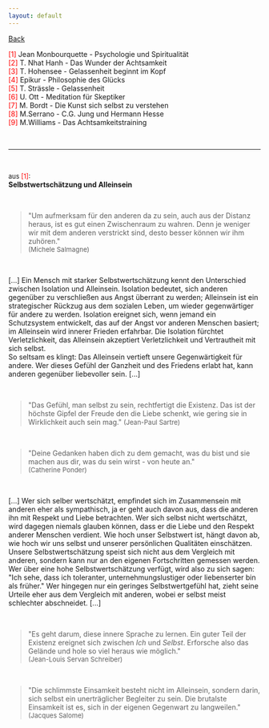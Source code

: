 ```yaml
---
layout: default
---
```


[Back](./)

<span style="color:red ">[1]</span> Jean Monbourquette - Psychologie und Spiritualität  
<span style="color:red ">[2]</span> T. Nhat Hanh - Das Wunder der Achtsamkeit  
<span style="color:red ">[3]</span> T. Hohensee - Gelassenheit beginnt im Kopf  
<span style="color:red ">[4]</span> Epikur - Philosophie des Glücks  
<span style="color:red ">[5]</span> T. Strässle - Gelassenheit  
<span style="color:red ">[6]</span> U. Ott - Meditation für Skeptiker  
<span style="color:red ">[7]</span> M. Bordt - Die Kunst sich selbst zu verstehen  
<span style="color:red ">[8]</span> M.Serrano - C.G. Jung und Hermann Hesse  
<span style="color:red ">[9]</span> M.Williams - Das Achtsamkeitstraining  

&nbsp;

***

&nbsp;

<font size="-1">aus <span style="color:red ">[1]</span>:</font>  
**Selbstwertschätzung und Alleinsein**

&nbsp;

>"Um aufmerksam für den anderen da zu sein, auch aus der Distanz heraus, ist es gut
> einen Zwischenraum zu wahren. Denn je weniger wir mit dem anderen verstrickt sind,
> desto besser können wir ihm zuhören."  
> <font size="-1">(Michele Salmagne)</font>

&nbsp;

[...] Ein Mensch mit starker Selbstwertschätzung kennt den Unterschied zwischen Isolation
und Alleinsein. Isolation bedeutet, sich anderen gegenüber zu verschließen aus Angst
überrant zu werden; Alleinsein ist ein strategischer Rückzug aus dem sozialen Leben,
um wieder gegenwärtiger für andere zu werden. Isolation ereignet sich, wenn jemand ein
Schutzsystem entwickelt, das auf der Angst vor anderen Menschen basiert; im Alleinsein
wird innerer Frieden erfahrbar. Die Isolation fürchtet Verletzlichkeit, das Alleinsein
akzeptiert Verletzlichkeit und Vertrautheit mit sich selbst.  
So seltsam es klingt: Das Alleinsein vertieft unsere Gegenwärtigkeit für andere. Wer
dieses Gefühl der Ganzheit und des Friedens erlabt hat, kann anderen gegenüber
liebevoller sein. [...]  

&nbsp;

> "Das Gefühl, man selbst zu sein, rechtfertigt die Existenz. Das ist der höchste
> Gipfel der Freude den die Liebe schenkt, wie gering sie in Wirklichkeit auch sein mag."
> <font size="-1">(Jean-Paul Sartre)</font>

&nbsp;

> "Deine Gedanken haben dich zu dem gemacht, was du bist und sie machen aus dir, was
> du sein wirst - von heute an."  
> <font size="-1">(Catherine Ponder)</font>

&nbsp;

[...] Wer sich selber wertschätzt, empfindet sich im Zusammensein mit anderen eher als sympathisch,
ja er geht auch davon aus, dass die anderen ihn mit Respekt und Liebe betrachten. Wer 
sich selbst nicht wertschätzt, wird dagegen niemals glauben können, dass
er die Liebe und den Respekt anderer Menschen verdient. Wie hoch unser Selbstwert ist,
hängt davon ab, wie hoch wir uns selbst und unserer persönlichen Qualitäten einschätzen.
Unsere Selbstwertschätzung speist sich nicht aus dem Vergleich mit anderen, sondern
kann nur an den eigenen Fortschritten gemessen werden. Wer über eine hohe Selbstwertschätzung 
verfügt, wird also zu sich sagen: "Ich sehe, dass ich toleranter, unternehmungslustiger 
oder liebenserter bin als früher." Wer hingegen nur ein geringes Selbstwertgefühl hat, 
zieht seine Urteile eher aus dem Vergleich mit anderen, wobei er
selbst meist schlechter abschneidet. [...]

&nbsp;

> "Es geht darum, diese innere Sprache zu lernen. Ein guter Teil der Existenz
> ereignet sich zwischen *Ich* und *Selbst*. Erforsche also das Gelände und hole
> so viel heraus wie möglich."  
> <font size="-1">(Jean-Louis Servan Schreiber)</font>

&nbsp;

> "Die schlimmste Einsamkeit besteht nicht im Alleinsein, sondern darin, sich selbst
> ein unerträglicher Begleiter zu sein. Die brutalste Einsamkeit ist es, sich in der
> eigenen Gegenwart zu langweilen."  
> <font size="-1">(Jacques Salome)</font>
